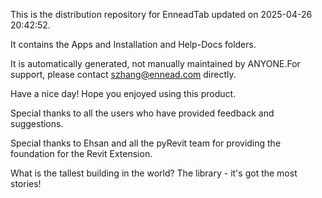 This is the distribution repository for EnneadTab updated on 2025-04-26 20:42:52.

It contains the Apps and Installation and Help-Docs folders.

It is automatically generated, not manually maintained by ANYONE.For support, please contact szhang@ennead.com directly.

Have a nice day! Hope you enjoyed using this product.

Special thanks to all the users who have provided feedback and suggestions.

Special thanks to Ehsan and all the pyRevit team for providing the foundation for the Revit Extension.






What is the tallest building in the world? The library - it's got the most stories!